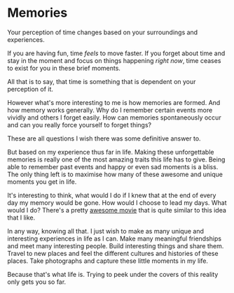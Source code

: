 # Memories
Your perception of time changes based on your surroundings and experiences.

If you are having fun, time _feels_ to move faster. If you forget about time and stay in the moment and focus on things happening _right now_, time ceases to exist for you in these brief moments.

All that is to say, that time is something that is dependent on your perception of it.

However what's more interesting to me is how memories are formed. And how memory works generally. Why do I remember certain events more vividly and others I forget easily. How can memories spontaneously occur and can you really force yourself to forget things?

These are all questions I wish there was some definitive answer to.

But based on my experience thus far in life. Making these unforgettable memories is really one of the most amazing traits this life has to give. Being able to remember past events and happy or even sad moments is a bliss. The only thing left is to maximise how many of these awesome and unique moments you get in life.

It's interesting to think, what would I do if I knew that at the end of every day my memory would be gone. How would I choose to lead my days. What would I do? There's a pretty [awesome movie](https://letterboxd.com/film/memento/) that is quite similar to this idea that I like.

In any way, knowing all that. I just wish to make as many unique and interesting experiences in life as I can. Make many meaningful friendships and meet many interesting people. Build interesting things and share them. Travel to new places and feel the different cultures and histories of these places. Take photographs and capture these little moments in my life.

Because that's what life is. Trying to peek under the covers of this reality only gets you so far.